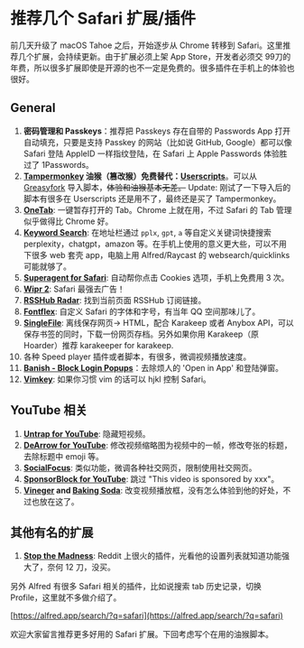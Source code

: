 # 推荐几个 Safari 扩展/插件

前几天升级了 macOS Tahoe 之后，开始逐步从 Chrome 转移到 Safari。这里推荐几个扩展，会持续更新。由于扩展必须上架 App Store，开发者必须交 99刀的年费，所以很多扩展即使是开源的也不一定是免费的。很多插件在手机上的体验也很好。

## General

1. **密码管理和 Passkeys**：推荐把 Passkeys 存在自带的 Passwords App 打开自动填充，只要是支持 Passkey 的网站（比如说 GitHub, Google）都可以像 Safari 登陆 AppleID 一样指纹登陆，在 Safari 上 Apple Passwords 体验胜过了 1Passwords。
2. **[Tampermonkey](https://apps.apple.com/gb/app/tampermonkey/id6738342400) 油猴（篡改猴）免费替代：[Userscripts](https://apps.apple.com/gb/app/userscripts/id1463298887)**。可以从 [Greasyfork](https://greasyfork.org/) 导入脚本，~~体验和油猴基本无差。~~  Update: 刚试了一下导入后的脚本有很多在 Userscripts 还是用不了，最终还是买了 Tampermonkey。
1. **[OneTab](https://apps.apple.com/us/app/onetab/id1540160809?mt=12&uo=4&at=10l4tL&ct=searchlink)**: 一键暂存打开的 Tab。Chrome 上就在用，不过 Safari 的 Tab 管理似乎做得比 Chrome 好。
2. **[Keyword Search](https://apps.apple.com/gb/app/keyword-search/id1558453954)**: 在地址栏通过 `pplx`, `gpt`, `a` 等自定义关键词快捷搜索 perplexity，chatgpt，amazon 等。在手机上使用的意义更大些，可以不用下很多 web 套壳 app，电脑上用 Alfred/Raycast 的 websearch/quicklinks 可能就够了。
3. **[Superagent for Safari](https://apps.apple.com/us/app/super-agent-for-safari/id1568262835?uo=4&at=10l4tL&ct=searchlink)**: 自动帮你点击 Cookies 选项，手机上免费用 3 次。
4. **[Wipr 2](https://apps.apple.com/us/app/wipr-2/id1662217862?uo=4&at=10l4tL&ct=searchlink)**: Safari 最强去广告！
5. **[RSSHub Radar](https://apps.apple.com/us/app/rsshub-radar/id1610744717?uo=4&at=10l4tL&ct=searchlink)**: 找到当前页面 RSSHub 订阅链接。
6. **[Fontflex](https://apps.apple.com/us/app/any-font-for-safari-fontflex/id1597034898?uo=4&at=10l4tL&ct=searchlink)**: 自定义 Safari 的字体和字号，有当年 QQ 空间那味儿了。
7. **[SingleFile](https://apps.apple.com/us/app/singlefile-for-safari/id6444322545?uo=4&at=10l4tL&ct=searchlink)**: 离线保存网页-> HTML，配合 Karakeep 或者 Anybox API，可以保存书签的同时，下载一份网页存档。另外如果你用 Karakeep（原 Hoarder）推荐 karakeeper for karakeep.
8.  各种 Speed player 插件或者脚本，有很多，微调视频播放速度。
9.  **[Banish - Block Login Popups](https://apps.apple.com/us/app/banish-block-login-popups/id1639049780?mt=12&uo=4&at=10l4tL&ct=searchlink)**：去除烦人的 'Open in App' 和登陆弹窗。
10. **[Vimkey](https://apps.apple.com/us/app/vimkey/id1585682577?uo=4&at=10l4tL&ct=searchlink)**: 如果你习惯 vim 的话可以 hjkl 控制 Safari。

## YouTube 相关
1. **[Untrap for YouTube](https://apps.apple.com/us/app/untrap-for-youtube/id1637438059?uo=4&at=10l4tL&ct=searchlink)**: 隐藏短视频。
2.  **[DeArrow for YouTube](https://apps.apple.com/us/app/dearrow-for-youtube/id6451469297?uo=4&at=10l4tL&ct=searchlink)**: 修改视频缩略图为视频中的一帧，修改夸张的标题，去除标题中 emoji 等。
3.  **[SocialFocus](https://apps.apple.com/us/app/socialfocus-hide-distractions/id1661093205?uo=4&at=10l4tL&ct=searchlink)**: 类似功能，微调各种社交网页，限制使用社交网页。
4.  **[SponsorBlock for YouTube](https://apps.apple.com/us/app/sponsorblock-for-safari/id1573461917?uo=4&at=10l4tL&ct=searchlink)**: 跳过 "This video is sponsored by xxx"。
5.  **[Vineger](https://apps.apple.com/us/app/vinegar-tube-cleaner/id1591303229?uo=4&at=10l4tL&ct=searchlink) and [Baking Soda](https://apps.apple.com/us/app/baking-soda-tube-cleaner/id1601151613?uo=4&at=10l4tL&ct=searchlink)**: 改变视频播放框，没有怎么体验到他的好处，不过也放在这了。

## 其他有名的扩展

1. **[Stop the Madness](https://apps.apple.com/us/app/stopthemadness/id1376402589?mt=12&uo=4&at=10l4tL&ct=searchlink)**: Reddit 上很火的插件，光看他的设置列表就知道功能强大了，奈何 12 刀，没买。

另外 Alfred 有很多 Safari 相关的插件，比如说搜索 tab 历史记录，切换 Profile，这里就不多做介绍了。

[https://alfred.app/search/?q=safari](https://alfred.app/search/?q=safari)

欢迎大家留言推荐更多好用的 Safari 扩展。下回考虑写个在用的油猴脚本。
